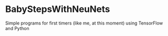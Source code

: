 # BabyStepsWithNeuNets
Simple programs for first timers (like me, at this moment) using TensorFlow and Python 
